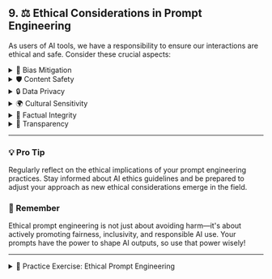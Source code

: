 ## 9. ⚖️ Ethical Considerations in Prompt Engineering

As users of AI tools, we have a responsibility to ensure our interactions are ethical and safe. Consider these crucial aspects:

<details>
<summary>🔄 Bias Mitigation</summary>

Actively work to reduce biases in prompts and outputs.

- Be aware of potential biases in your prompts (e.g., gender, racial, or cultural biases).
- Use inclusive language and diverse examples in your prompts.
- Critically evaluate AI outputs for signs of bias and refine prompts accordingly.

> **Example:** Instead of "Describe a typical doctor's day," use "Describe a day in the life of doctors from diverse backgrounds."

</details>

<details>
<summary>🛡️ Content Safety</summary>

Implement safeguards against harmful or inappropriate content.

- Avoid prompts that could generate offensive, violent, or explicit content.
- Include guidelines for appropriate content in your prompts when necessary.
- Be prepared to handle potentially problematic AI responses responsibly.

> **Example:** When asking for creative writing, specify "Create a family-friendly short story suitable for all ages."

</details>

<details>
<summary>🔒 Data Privacy</summary>

Avoid including sensitive information in prompts.

- Never include personal identifiable information (PII) in your prompts.
- Be cautious about using real names, addresses, or specific details that could compromise privacy.
- Consider using anonymized or fictional data for examples and scenarios.

> **Example:** Instead of "Write an email to John Doe at johndoe@email.com," use "Write an email to a customer service representative."

</details>

<details>
<summary>🌍 Cultural Sensitivity</summary>

Ensure prompts and outputs respect diverse cultures and perspectives.

- Be mindful of cultural differences and avoid stereotypes in your prompts.
- When discussing global topics, encourage balanced and respectful representations.
- Consider the potential global audience of AI outputs and aim for inclusivity.

> **Example:** Rather than "Describe American holidays," use "Describe diverse holiday traditions from around the world."

</details>

<details>
<summary>🔬 Factual Integrity</summary>

Promote the generation of accurate and verifiable information.

- Encourage the AI to cite sources or indicate when information might be uncertain.
- Be cautious about prompts that might lead to the generation of misinformation.
- When dealing with sensitive topics, include a prompt for the AI to acknowledge its limitations.

> **Example:** "Provide an overview of climate change, citing scientific consensus where possible and noting areas of ongoing research."

</details>

<details>
<summary>🤝 Transparency</summary>

Be clear about the use of AI-generated content.

- When using AI-generated content in professional or academic settings, disclose its origin.
- Encourage critical thinking and fact-checking of AI-generated information.
- Be honest about the capabilities and limitations of AI in your prompts and when sharing outputs.

> **Example:** When using AI for content creation, include a prompt like "Please add a disclaimer noting that this content was generated with AI assistance."

</details>

---

### 💡 Pro Tip

Regularly reflect on the ethical implications of your prompt engineering practices. Stay informed about AI ethics guidelines and be prepared to adjust your approach as new ethical considerations emerge in the field.

### 🔑 Remember

Ethical prompt engineering is not just about avoiding harm—it's about actively promoting fairness, inclusivity, and responsible AI use. Your prompts have the power to shape AI outputs, so use that power wisely!

---

<details>
<summary>📝 Practice Exercise: Ethical Prompt Engineering</summary>

1. Choose a potentially sensitive topic (e.g., healthcare, politics, social issues).
2. Create a prompt addressing this topic, keeping in mind the ethical considerations discussed above.
3. Test your prompt with an AI model and evaluate the response for bias, safety, privacy, cultural sensitivity, factual integrity, and transparency.
4. Refine your prompt to address any ethical concerns you identify.
5. Share your original prompt, the refined version, and your ethical considerations in the comments below.

This exercise will help you apply ethical principles to real-world prompt engineering scenarios.

</details>
